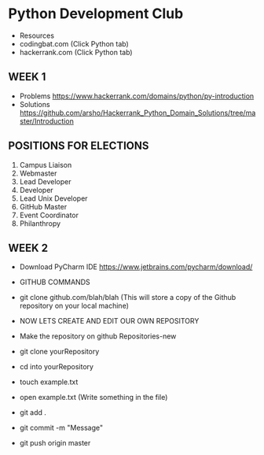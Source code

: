# Python Development Club
 * Resources
  * codingbat.com (Click Python tab) 
  * hackerrank.com (Click Python tab) 
	
## WEEK 1
 * Problems https://www.hackerrank.com/domains/python/py-introduction
 * Solutions https://github.com/arsho/Hackerrank_Python_Domain_Solutions/tree/master/Introduction
 
## POSITIONS FOR ELECTIONS 
1. Campus Liaison
2. Webmaster
3. Lead Developer
4. Developer
5. Lead Unix Developer     
6. GitHub Master
7. Event Coordinator 
8. Philanthropy

## WEEK 2
 * Download PyCharm IDE https://www.jetbrains.com/pycharm/download/

 * GITHUB COMMANDS 
  * git clone github.com/blah/blah  (This will store a copy of the Github repository on your local machine) 
	
	
  * NOW LETS CREATE AND EDIT OUR OWN REPOSITORY
  * Make the repository on github Repositories-new
  * git clone yourRepository
  * cd into yourRepository
  * touch example.txt
  * open example.txt (Write something in the file) 
  * git add .
  * git commit -m "Message" 
  * git push origin master
	
